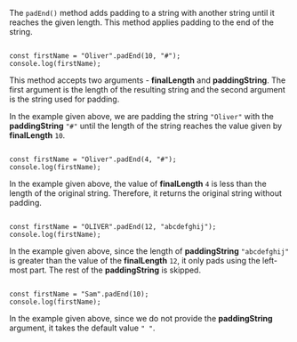 The `padEnd()` method adds padding to a string
with another string until it reaches the given length.
This method applies padding to the end of the string.

<codeblock language="javascript" type="lesson">
<code>
const firstName = "Oliver".padEnd(10, "#");
console.log(firstName);
</code>
</codeblock>

This method accepts two arguments - **finalLength**
and
**paddingString**.
The first argument is the length of the resulting string
and
the second argument is the string used for padding.

In the example given above,
we are padding the string `"Oliver"`
with the **paddingString** `"#"`
until the length of the string
reaches the value given by **finalLength** `10`.

<codeblock language="javascript" type="lesson">
<code>
const firstName = "Oliver".padEnd(4, "#");
console.log(firstName);
</code>
</codeblock>

In the example given above,
the value of **finalLength** `4` is
less than the length of the original string.
Therefore,
it returns the original string without padding.

<codeblock language="javascript" type="lesson">
<code>
const firstName = "OLIVER".padEnd(12, "abcdefghij");
console.log(firstName);
</code>
</codeblock>

In the example given above,
since the length of **paddingString** `"abcdefghij"`
is greater than
the value of the **finalLength** `12`,
it only pads using the left-most part.
The rest of the **paddingString** is skipped.

<codeblock language="javascript" type="lesson">
<code>
const firstName = "Sam".padEnd(10);
console.log(firstName);
</code>
</codeblock>

In the example given above,
since we do not provide the **paddingString** argument,
it takes the default value `" "`.
